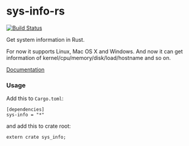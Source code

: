 # sys-info-rs

[![Build Status](https://travis-ci.org/FillZpp/sys-info-rs.svg?branch=master)](https://travis-ci.org/FillZpp/sys-info-rs)

Get system information in Rust.

For now it supports Linux, Mac OS X and Windows.
And now it can get information of kernel/cpu/memory/disk/load/hostname and so on.

[Documentation](https://docs.rs/sys-info/0.5.2/sys_info/)

### Usage
Add this to `Cargo.toml`:

```
[dependencies]
sys-info = "*"
```

and add this to crate root:

```
extern crate sys_info;
```

